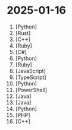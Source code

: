 # 2025-01-16

1. [](https://github.comundefined "MiniCPM-o 2.6: A GPT-4o Level MLLM for Vision, Speech and Multimodal Live Streaming on Your Phone") [Python]
2. [](https://github.comundefined "Self-hosted AI coding assistant") [Rust]
3. [](https://github.comundefined "Main TON monorepo") [C++]
4. [](https://github.comundefined "Self-hosted alternative to Google Location History (Google Maps Timeline)") [Ruby]
5. [](https://github.comundefined "A very extensive set of extension methods that allow you to more naturally specify the expected outcome of a TDD or BDD-style unit tests. Targets .NET Framework 4.7, as well as .NET Core 2.1, .NET Core 3.0, .NET 6, .NET Standard 2.0 and 2.1. Supports the unit test frameworks MSTest2, NUnit3, XUnit2, MSpec, and NSpec3.") [C#]
6. [](https://github.comundefined "A robust, efficient, low-latency speech-to-text library with advanced voice activity detection, wake word activation and instant transcription.") [Python]
7. [](https://github.comundefined "An open source eCommerce platform giving you full control and customizability. Modular and API-first. Multi-vendor, multi-tenant, multi-store, multi-currency, multi-language. Built using Ruby on Rails. Developed by @vendo-dev") [Ruby]
8. [](https://github.comundefined "The open source Zapier alternative. Build workflow automation without spending time and money.") [JavaScript]
9. [](https://github.comundefined "为键盘工作者设计的单词记忆与英语肌肉记忆锻炼软件 / Words learning and English muscle memory training software designed for keyboard workers") [TypeScript]
10. [](https://github.comundefined "Low code web framework for real world applications, in Python and Javascript") [Python]
11. [](https://github.comundefined "The Microsoft community Windows Package Manager manifest repository") [PowerShell]
12. [](https://github.comundefined "Apache Kafka® running on Kubernetes") [Java]
13. [](https://github.comundefined "A tool for reverse engineering Android apk files") [Java]
14. [](https://github.comundefined "A reactive notebook for Python — run reproducible experiments, execute as a script, deploy as an app, and version with git.") [Python]
15. [](https://github.comundefined "Photo Sharing. For Everyone.") [PHP]
16. [](https://github.comundefined "An open-source C++ library developed and used at Facebook.") [C++]
